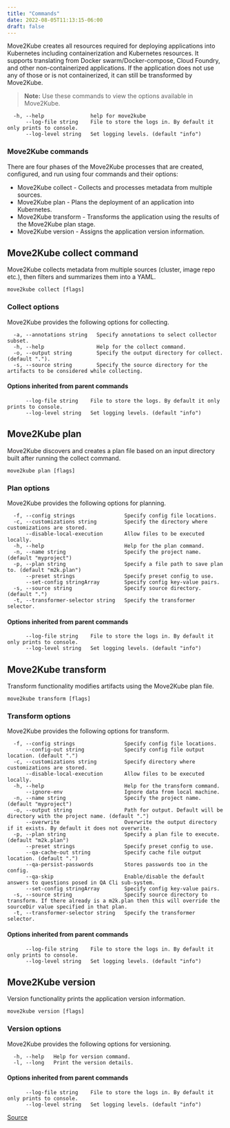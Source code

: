 ```yaml
---
title: "Commands"
date: 2022-08-05T11:13:15-06:00
draft: false
---
```

Move2Kube creates all resources required for deploying applications into Kubernetes including containerization and Kubernetes resources. It supports translating from Docker swarm/Docker-compose, Cloud Foundry, and other non-containerized applications. If the application does not use any of those or is not containerized, it can still be transformed by Move2Kube.

> **Note:** Use these commands to view the options available in Move2Kube.
```
  -h, --help               help for move2kube
      --log-file string    File to store the logs in. By default it only prints to console.
      --log-level string   Set logging levels. (default "info")
```

### Move2Kube commands
There are four phases of the Move2Kube processes that are created, configured, and run using four commands and their options:
* Move2Kube collect - Collects and processes metadata from multiple sources.
* Move2Kube plan - Plans the deployment of an application into Kubernetes.
* Move2Kube transform - Transforms the application using the results of the Move2Kube plan stage.
* Move2Kube version - Assigns the application version information.

## Move2Kube collect command
Move2Kube collects metadata from multiple sources (cluster, image repo etc.), then filters and summarizes them into a YAML.
```
move2kube collect [flags]
```

### Collect options
Move2Kube provides the following options for collecting.
```
  -a, --annotations string   Specify annotations to select collector subset.
  -h, --help                 Help for the collect command.
  -o, --output string        Specify the output directory for collect. (default ".").
  -s, --source string        Specify the source directory for the artifacts to be considered while collecting.
```

#### Options inherited from parent commands
```
      --log-file string    File to store the logs. By default it only prints to console.
      --log-level string   Set logging levels. (default "info")
```

## Move2Kube plan
Move2Kube discovers and creates a plan file based on an input directory built after running the collect command.
```
move2kube plan [flags]
```

### Plan options
Move2Kube provides the following options for planning.
```
  -f, --config strings                Specify config file locations.
  -c, --customizations string         Specify the directory where customizations are stored.
      --disable-local-execution       Allow files to be executed locally.
  -h, --help                          Help for the plan command.
  -n, --name string                   Specify the project name. (default "myproject")
  -p, --plan string                   Specify a file path to save plan to. (default "m2k.plan")
      --preset strings                Specify preset config to use.
      --set-config stringArray        Specify config key-value pairs.
  -s, --source string                 Specify source directory. (default ".")
  -t, --transformer-selector string   Specify the transformer selector.
```

#### Options inherited from parent commands
```
      --log-file string    File to store the logs in. By default it only prints to console.
      --log-level string   Set logging levels. (default "info")
```

## Move2Kube transform
Transform functionality modifies artifacts using the Move2Kube plan file.
```
move2kube transform [flags]
```

### Transform options
Move2Kube provides the following options for transform.
```
  -f, --config strings                Specify config file locations.
      --config-out string             Specify config file output location. (default ".")
  -c, --customizations string         Specify directory where customizations are stored.
      --disable-local-execution       Allow files to be executed locally.
  -h, --help                          Help for the transform command.
      --ignore-env                    Ignore data from local machine.
  -n, --name string                   Specify the project name. (default "myproject")
  -o, --output string                 Path for output. Default will be directory with the project name. (default ".")
      --overwrite                     Overwrite the output directory if it exists. By default it does not overwrite.
  -p, --plan string                   Specify a plan file to execute. (default "m2k.plan")
      --preset strings                Specify preset config to use.
      --qa-cache-out string           Specify cache file output location. (default ".")
      --qa-persist-passwords          Stores passwords too in the config.
      --qa-skip                       Enable/disable the default answers to questions posed in QA Cli sub-system.
      --set-config stringArray        Specify config key-value pairs.
  -s, --source string                 Specify source directory to transform. If there already is a m2k.plan then this will override the sourceDir value specified in that plan.
  -t, --transformer-selector string   Specify the transformer selector.
```

#### Options inherited from parent commands
```
      --log-file string    File to store the logs in. By default it only prints to console.
      --log-level string   Set logging levels. (default "info")
```

## Move2Kube version
Version functionality prints the application version information.
```
move2kube version [flags]
```

### Version options
Move2Kube provides the following options for versioning.
```
  -h, --help   Help for version command.
  -l, --long   Print the version details.
```

#### Options inherited from parent commands
```
      --log-file string    File to store the logs in. By default it only prints to console.
      --log-level string   Set logging levels. (default "info")
```
[Source](https://github.com/konveyor/konveyor.github.io/blob/main/content/Move2Kube/commands.md)
